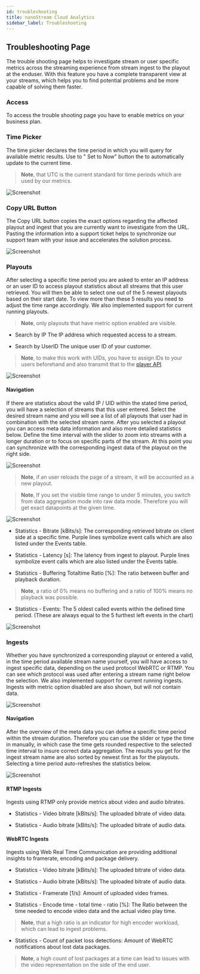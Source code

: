 ```yaml
---
id: troubleshooting
title: nanoStream Cloud Analytics
sidebar_label: Troubleshooting
---
```


## Troubleshooting Page

The trouble shooting page helps to investigate stream or user specific metrics across the streaming experience from stream ingest to the playout at the enduser. With this feature you have a complete transparent view at your streams, which helps you to find potential problems and be more capable of solving them faster.
    
### Access

To access the trouble shooting page you have to enable metrics on your business plan.

### Time Picker

The time picker declares the time period in which you will query for available metric results. Use to " Set to Now" button the to automatically update to the current time.

> **Note**, that UTC is the current standard for time periods which are used by our metrics.

![Screenshot](/img/cloud/analytics/troubleshooting/time_picker.png)

### Copy URL Button

The Copy URL button copies the exact options regarding the affected playout and ingest that you are currently want to investigate from the URL. Pasting the information into a support ticket helps to synchronize our support team with your issue and accelerates the solution process.

![Screenshot](/img/cloud/analytics/troubleshooting/copy_URL.png)

### Playouts

After selecting a specific time period you are asked to enter an IP address or an user ID to access playout statistics about all streams that this user retrieved. You will then be able to select one out of the 5 newest playouts based on their start date. To view more than these 5 results you need to adjust the time range accordingly. We also implemented support for current running playouts.

> **Note**, only playouts that have metric option enabled are visible.  
    
   - Search by IP
   The IP address which requested access to a stream.
    
   - Search by UserID
   The unique user ID of your customer. 

> **Note**, to make this work with UIDs, you have to assign IDs to your users beforehand and also transmit that to the [player API](https://docs.nanocosmos.de/docs/nanoplayer/nanoplayer_player_metrics/#how-to-use).

![Screenshot](/img/cloud/analytics/troubleshooting/playouts.png)
    
#### Navigation

If there are statistics about the valid IP / UID within the stated time period, you will have a selection of streams that this user entered. Select the desired stream name and you will see a list of all playouts that user had in combination with the selected stream name. After you selected a playout you can access meta data information and also more detailed statistics below. Define the time interval with the slider to zoom into streams with a longer duration or to focus on specific parts of the stream. At this point you can synchronize with the corresponding ingest data of the playout on the right side.

![Screenshot](/img/cloud/analytics/troubleshooting/metadata.png)

> **Note**, if an user reloads the page of a stream, it will be accounted as a new playout. 

> **Note**, If you set the visible time range to under 5 minutes, you switch from data aggregation mode into raw data mode. Therefore you will get exact datapoints at the given time. 

![Screenshot](/img/cloud/analytics/troubleshooting/raw_mode.png)

   - Statistics - Bitrate [kBits/s]:
   The corresponding retrieved bitrate on client side at a specific time. Purple lines symbolize event calls which are also listed under the Events table.

   - Statistics - Latency [s]:
   The latency from ingest to playout. Purple lines symbolize event calls which are also listed under the Events table.

   - Statistics - Buffering Totaltime Ratio [%]:
   The ratio between buffer and playback duration. 
   
   > **Note**, a ratio of 0% means no buffering and a ratio of 100% means no playback was possible.

   - Statistics - Events:
   The 5 oldest called events within the defined time period. (These are always equal to the 5 furthest left events in the chart)

![Screenshot](/img/cloud/analytics/troubleshooting/statistics_playout.png)
        

### Ingests

Whether you have synchronized a corresponding playout or entered a valid, in the time period available stream name yourself, you will have access to ingest specific data, depending on the used protocol WebRTC or RTMP. You can see which protocol was used after entering a stream name right below the selection. We also implemented support for current running ingests. Ingests with metric option disabled are also shown, but will not contain data.

![Screenshot](/img/cloud/analytics/troubleshooting/ingests.png)

#### Navigation

After the overview of the meta data you can define a specific time period within the stream duration. Therefore you can use the slider or type the time in manually, in which case the time gets rounded respective to the selected time interval to insure correct data aggregation. The results you get for the ingest stream name are also sorted by newest first as for the playouts. Selecting a time period auto-refreshes the statistics below.

![Screenshot](/img/cloud/analytics/troubleshooting/statistics_ingest_interval.png)

#### RTMP Ingests

Ingests using RTMP only provide metrics about video and audio bitrates.

   - Statistics - Video bitrate [kBits/s]:
   The uploaded bitrate of video data.

   - Statistics - Audio bitrate [kBits/s]:
   The uploaded bitrate of audio data.

#### WebRTC Ingests

Ingests using Web Real Time Communication are providing additional insights to framerate, encoding and package delivery.

   - Statistics - Video bitrate [kBits/s]:
   The uploaded bitrate of video data.

   - Statistics - Audio bitrate [kBits/s]:
   The uploaded bitrate of audio data.

   - Statistics - Framerate [1/s]:
   Amount of uploaded video frames.

   - Statistics - Encode time - total time - ratio [%]:
   The Ratio between the time needed to encode video data and the actual video play time. 
   
   > **Note**, that a high ratio is an indicator for high encoder workload, which can lead to ingest problems. 

   - Statistics - Count of packet loss detections:
   Amount of WebRTC notifications about lost data packages.

   > **Note**, a high count of lost packages at a time can lead to issues with the video representation on the side of the end user.